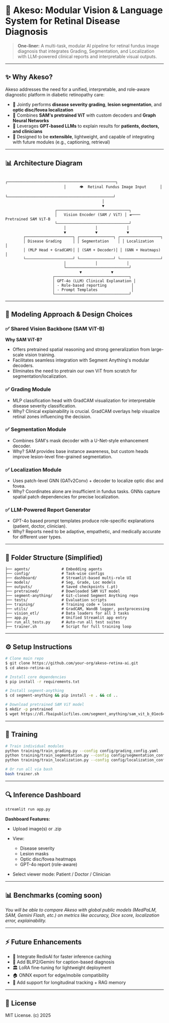 # 🧐 Akeso: Modular Vision & Language System for Retinal Disease Diagnosis

> **One-liner:**
> A multi-task, modular AI pipeline for retinal fundus image diagnosis that integrates Grading, Segmentation, and Localization with LLM-powered clinical reports and interpretable visual outputs.

---

## ✨ Why Akeso?

Akeso addresses the need for a unified, interpretable, and role-aware diagnostic platform in diabetic retinopathy care:

* 🔹 Jointly performs **disease severity grading**, **lesion segmentation**, and **optic disc/fovea localization**
* 🔹 Combines **SAM's pretrained ViT** with custom decoders and **Graph Neural Networks**
* 🔹 Leverages **GPT-based LLMs** to explain results for **patients, doctors, and clinicians**
* 🔹 Designed to be **extensible**, lightweight, and capable of integrating with future modules (e.g., captioning, retrieval)

---

## 📊 Architecture Diagram

```
                          ┌────────────────────────────────────────────────┐
                          │      👁️  Retinal Fundus Image Input      │
                          └───────────────────────────────────────────────┘
                                           │
                                           ▼
                      ┌────────────────────────────────┐
                      │   Vision Encoder (SAM / ViT) │ ◄──── Pretrained SAM ViT-B
                      └────────────────────────────────┘
                          │             │             │
                          ▼             ▼             ▼
        ┌─────────────────────┐ ┌───────────────┐ ┌──────────────────┐
        │ Disease Grading     │ │ Segmentation    │ │ Localization       │
        │ (MLP Head + GradCAM)│ │ (SAM + Decoder)│ │ (GNN + Heatmaps)  │
        └─────────────────────┘ └───────────────┘ └──────────────────┘
                          │             │             │
                          └────────────────────────────┘
                                 ▼             ▼
                     ┌─────────────────────────────────┐
                     │ GPT-4o (LLM) Clinical Explanation │
                     │ - Role-based reporting           │
                     │ - Prompt Templates               │
                     └─────────────────────────────────┘
```

---

## 🧠 Modeling Approach & Design Choices

### ✅ Shared Vision Backbone (SAM ViT-B)

**Why SAM ViT-B?**

* Offers pretrained spatial reasoning and strong generalization from large-scale vision training.
* Facilitates seamless integration with Segment Anything's modular decoders.
* Eliminates the need to pretrain our own ViT from scratch for segmentation/localization.

### ✅ Grading Module

* MLP classification head with GradCAM visualization for interpretable disease severity classification.
* Why? Clinical explainability is crucial. GradCAM overlays help visualize retinal zones influencing the decision.

### ✅ Segmentation Module

* Combines SAM's mask decoder with a U-Net-style enhancement decoder.
* Why? SAM provides base instance awareness, but custom heads improve lesion-level fine-grained segmentation.

### ✅ Localization Module

* Uses patch-level GNN (GATv2Conv) + decoder to localize optic disc and fovea.
* Why? Coordinates alone are insufficient in fundus tasks. GNNs capture spatial patch dependencies for precise localization.

### ✅ LLM-Powered Report Generator

* GPT-4o based prompt templates produce role-specific explanations (patient, doctor, clinician).
* Why? Reports need to be adaptive, empathetic, and medically accurate for different user types.

---

## 📁 Folder Structure (Simplified)

```
├── agents/              # Embedding agents
├── config/              # Task-wise configs
├── dashboard/           # Streamlit-based multi-role UI
├── models/              # Seg, Grade, Loc models
├── outputs/             # Saved checkpoints (.pt)
├── pretrained/          # Downloaded SAM ViT model
├── segment-anything/    # Git-cloned Segment Anything repo
├── tests/               # Evaluation scripts
├── training/            # Training code + losses
├── utils/               # GradCAM, WandB logger, postprocessing
├── vision_etl/          # Data loaders for all 3 tasks
├── app.py               # Unified Streamlit app entry
├── run_all_tests.py     # Auto-run all test suites
├── trainer.sh           # Script for full training loop
```

---

## ⚙️ Setup Instructions

```bash
# Clone main repo
$ git clone https://github.com/your-org/akeso-retina-ai.git
$ cd akeso-retina-ai

# Install core dependencies
$ pip install -r requirements.txt

# Install segment-anything
$ cd segment-anything && pip install -e . && cd ..

# Download pretrained SAM ViT model
$ mkdir -p pretrained
$ wget https://dl.fbaipublicfiles.com/segment_anything/sam_vit_b_01ec64.pth -P pretrained/
```

---

## 🚀 Training

```bash
# Train individual modules
python training/train_grading.py --config config/grading_config.yaml
python training/train_segmentation.py --config config/segmentation_config.yaml
python training/train_localization.py --config config/localization_config.yaml

# Or run all via bash
bash trainer.sh
```

---

## 🔍 Inference Dashboard

```bash
streamlit run app.py
```

**Dashboard Features:**

* Upload image(s) or .zip
* View:

  * Disease severity
  * Lesion masks
  * Optic disc/fovea heatmaps
  * GPT-4o report (role-aware)
* Select viewer mode: Patient / Doctor / Clinician

---

## 📊 Benchmarks (coming soon)

*You will be able to compare Akeso with global public models (MedPaLM, SAM, Gemini Flash, etc.) on metrics like accuracy, Dice score, localization error, explainability.*

---

## ⚡ Future Enhancements

* 🔗 Integrate RedisAI for faster inference caching
* 🧠 Add BLIP2/Gemini for caption-based diagnosis
* 🏛 LoRA fine-tuning for lightweight deployment
* 🏠 ONNX export for edge/mobile compatibility
* 🌟 Add support for longitudinal tracking + RAG memory

---

## 📜 License

MIT License. (c) 2025
